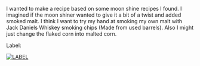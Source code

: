 I wanted to make a recipe based on some moon shine recipes I found. I imagined if the moon shiner wanted to give it a bit of a twist and added smoked malt. I think I want to try my hand at smoking my own malt with Jack Daniels Whiskey smoking chips (Made from used barrels). Also I might just change the flaked corn into malted corn.


Label:


[![LABEL](http://i.imgur.com/eXdKSkS.png)](http://imgur.com/eXdKSkS)
